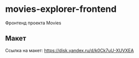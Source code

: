 # movies-explorer-frontend
Фронтенд проекта Movies

## Макет
Ссылка на макет: https://disk.yandex.ru/d/k0Ck7uU-XUVXEA